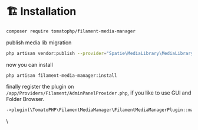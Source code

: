 # 🏗️ Installation

```bash
composer require tomatophp/filament-media-manager
```

publish media lib migration

```bash
php artisan vendor:publish --provider="Spatie\MediaLibrary\MediaLibraryServiceProvider" --tag="medialibrary-migrations"
```

now you can install

```
php artisan filament-media-manager:install
```

finally register the plugin on `/app/Providers/Filament/AdminPanelProvider.php`, if you like to use GUI and Folder Browser.

```php
->plugin(\TomatoPHP\FilamentMediaManager\FilamentMediaManagerPlugin::make())
```

\
